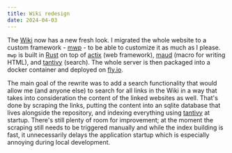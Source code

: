 ```yaml
---
title: Wiki redesign
date: 2024-04-03
---
```


The [Wiki](https://wiki.dzx.cz/) now has a new fresh look. I migrated the whole website to a custom framework - [mwp](https://github.com/matoous/mwp) - to be able to customize it as much as I please. `mwp` is built in [Rust](https://www.rust-lang.org/) on top of [actix](https://actix.rs/) (web framework), [maud](https://maud.lambda.xyz/) (macro for writing HTML), and [tantivy](https://github.com/quickwit-oss/tantivy/) (search). The whole server is then packaged into a docker container and deployed on [fly.io](https://fly.io/).

The main goal of the rewrite was to add a search functionality that would allow me (and anyone else) to search for all links in the Wiki in a way that takes into consideration the content of the linked websites as well. That's done by scraping the links, putting the content into an sqlite database that lives alongside the repository, and indexing everything using [tantivy](https://github.com/quickwit-oss/tantivy/) at startup. There's still plenty of room for improvement; at the moment the scraping still needs to be triggered manually and while the index building is fast, it unnecessarily delays the application startup which is especially annoying during local development.
